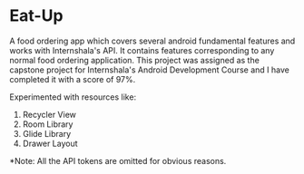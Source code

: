 # Eat-Up
A food ordering app which covers several android fundamental features and works with Internshala's API. It contains features corresponding to any normal food ordering application. This project was assigned as the capstone project for Internshala's Android Development Course and I have completed it with a score of 97%.

Experimented with resources like:
1. Recycler View
2. Room Library
3. Glide Library
4. Drawer Layout


*Note: All the API tokens are omitted for obvious reasons.
